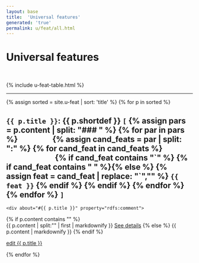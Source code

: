 ```yaml
---
layout: base
title:  'Universal features'
generated: 'true'
permalink: u/feat/all.html
---
```


# Universal features

<span about="#feat" property="rdfs:label" style="visibility: hidden">{{ page.title }}</span>
<span about="#feat" property="rdfs:subClassOf" resource="_:{{ tier }}">
	<span about="_:{{ tier }}" property="rdf:type" resource="owl:Restriction">
		<span property="owl:onProperty" resource="oliasystem:hasTier"/>
		<span property="owl:hasValue" lang=""  style="visibility: hidden">FEATS</span>
	</span>
</span>

{% include u-feat-table.html %}

----------

{% assign sorted = site.u-feat | sort: 'title' %}
{% for p in sorted %}
<span about="#has{{ p.title }}" property="rdf:type" resource="owl:ObjectProperty">
	<span property="rdfs:range" resource="#{{ p.title }}"/>
</span>
<div about="#{{ p.title }}" property="rdfs:subClassOf" resource="#feat">
	<a id="al-u-feat/{{ p.title }}" class="al-dest"/>
	<h2><code property="rdfs:label" lang="">{{ p.title }}</code>: <span property="rdfs:label">{{ p.shortdef }}</span>
		<code>[</code>
	{% assign pars = p.content | split: "### " %}
	{% for par in pars %}
		<span style="visibility:hidden"><PAR>{{ par }}</PAR></span>
		{% assign cand_feats = par | split: ":" %}
		{% for cand_feat in cand_feats %}
			<span style="visibility:hidden"><CAND_FEAT>{{ cand_feat }}</CAND_FEAT></span>
			{% if cand_feat contains "`" %}
				{% if cand_feat contains " " %}{% else %}
					{% assign feat = cand_feat | replace: "`","" %}
					<span about="#{{ p.title }}{{ feat }}" property="rdfs:subClassOf" resource="#{{ p.title }}">
						<code property="rdfs:label">{{ feat }}</code>
						<span property="rdfs:subClassOf" resource="_:{{ p.title }}{{ feat }}Def">
							<span about="_:{{ p.title }}{{ feat }}Def" property="rdf:type" resource="owl:Restriction">
								<span property="owl:onProperty" resource="#has{{ p.title }}"/>
								<span property="owl:hasSelf" datatype="xsd:boolean" style="display: none">true</span>
							</span>
						</span>
					</span>
				{% endif %}
			{% endif %}
		{% endfor %}
	{% endfor %}
		<code>]</code>
	</h2>

	<div about="#{{ p.title }}" property="rdfs:comment">

{% if p.content contains "<!--details-->" %}    
{{ p.content | split:"<!--details-->" | first | markdownify }}
		<a property="rdfs:seeAlso" href="{{ p.title }}" class="al-doc">See details</a>
{% else %}
{{ p.content | markdownify }}
{% endif %}
	</div>
	<a href="{{ site.git_edit }}/{% if p.collection %}{{ p.relative_path }}{% else %}{{ p.path }}{% endif %}" target="#">edit {{ p.title }}</a>
</div>
{% endfor %}
